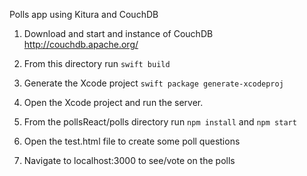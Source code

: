 Polls app using Kitura and CouchDB

1. Download and start and instance of CouchDB http://couchdb.apache.org/

2. From this directory run `swift build`

2. Generate the Xcode project
`swift package generate-xcodeproj`

3. Open the Xcode project and run the server. 

4. From the pollsReact/polls directory run `npm install` and `npm start`

5. Open the test.html file to create some poll questions 

6. Navigate to localhost:3000 to see/vote on the polls
